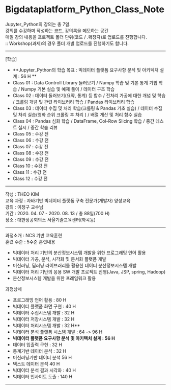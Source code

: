# Bigdataplatform_Python_Class_Note

Jupyter_Python의 강의는 총 7일.  
강의를 수강하며 작성하는 코드, 강의록을 메모하는 공간  
매일 강의 내용을 프로젝트 폴더 단위(코드 / .확장자)로 업로드를 진행합니다.  
:: Workshop(과제)의 경우 폴더 개별 업로드를 진행하기도 합니다.  

<hr>   

[학습]  
- **Jupyter_Python의 학습 목표 : 빅데이터 플랫폼 요구사항 분석 및 아키텍처 설계 : 56 H ** 
- Class 01 : Data Controll Library 둘러보기 / Numpy 학습 및 기본 통계 기법 학습 / Numpy 기본 실습 및 예제 풀이 / 데이터 구조 학습          
- Class 02 : 데이터 둘러보기(요약, 통계) 등 함수 / 전처리 가공에 대한 개념 및 학습 / 크롤링 개념 및 관련 라이브러리 학습 / Pandas 라이브러리 학습
- Class 03 : 데이터 수집 및 처리 학습(크롤링 & Pandas 기초 실습) / 데이터 수집 및 처리 실습(영화 순위 크롤링 후 처리 ) / 배열 계산 및 처리 함수 실습  
- Class 04 : Pandas 심화 학습 / DataFrame, Col-Row Slicing 학습 / 중간 테스트 실시 / 중간 학습 리뷰  
- Class 05 : 수강 전    
- Class 06 : 수강 전    
- Class 07 : 수강 전    
- Class 08 : 수강 전    
- Class 09 : 수강 전    
- Class 10 : 수강 전   
- Class 11 : 수강 전    
- Class 12 : 수강 전    

<hr>

작성 : THEO KIM   
교육 과정 : 자바기반 빅데이터 플랫폼 구축 전문가(개발자) 양성교육    
강의 : 이정구 교수님    
기간 : 2020. 04. 07 - 2020. 08. 13 / 총 88일(700 H)     
장소 : 대한상공회의소 서울기술교육센터(화곡동)    

<hr> 

과정소개 : NCS 기반 교육훈련  
훈련 수준 : 5수준 
훈련내용  
* 빅데이터 처리 기반의 분산정보시스템 개발을 위한 프로그래밍 언어 활용
* 빅데이터 가공, 분석, 시각화 및 문서화 플랫폼 개발 
* 머신러닝, 딥러닝 라이브러리를 활용한 데이터 분산정보시스템 개발    
* 빅데이터 처리 기반의 응용 SW 개발 프로젝트 진행(Java, JSP, spring, Hadoop)    
* 분산정보시스템 개발을 위한 프레임워크 활용 

과정상세 
* 프로그래밍 언어 활용 : 80 H 
* 빅데이터 플랫폼 화면 구현 : 40 H  
* 빅데이터 수집시스템 개발 : 32 H 
* 빅데이터 저장시스템 개발 : 32 H   
* 빅데이터 처리시스템 개발 : 32 H** 
* 빅데이터 분석 플랫폼 시스템 개발 : 64 -> 96 H 
* **빅데이터 플랫폼 요구사항 분석 및 아키텍처 설계 : 56 H**
* 데이터 입출력 구현 : 32 H 
* 통계기반 데이터 분석 : 32 H 
* 머신러닝기반 데이터 분석 56 H
* 텍스트 데이터 분석 40 H
* 빅데이터 분석 결과 시각화 : 40 H 
* 빅데이터 인사이트 도출 : 140 H 
  

<hr>
